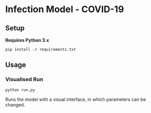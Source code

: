 # Infection Model - COVID-19

## Setup
**Requires Python 3.x**

```
pip install -r requirements.txt
```

## Usage
### Visualised Run

```
python run.py
```

Runs the model with a visual interface, in which parameters can be changed.
